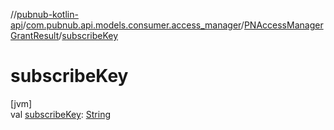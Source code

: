 //[pubnub-kotlin-api](../../../index.md)/[com.pubnub.api.models.consumer.access_manager](../index.md)/[PNAccessManagerGrantResult](index.md)/[subscribeKey](subscribe-key.md)

# subscribeKey

[jvm]\
val [subscribeKey](subscribe-key.md): [String](https://kotlinlang.org/api/latest/jvm/stdlib/kotlin/-string/index.html)
